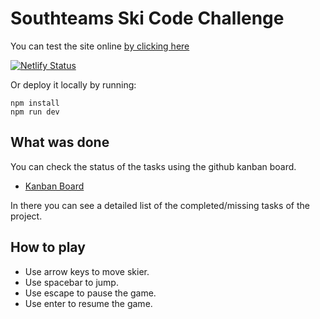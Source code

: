 # Southteams Ski Code Challenge

You can test the site online [by clicking here](https://sad-lamarr-dde060.netlify.com/)

[![Netlify Status](https://api.netlify.com/api/v1/badges/1a9c8de5-fc3d-4904-a5fd-15110abf6ef8/deploy-status)](https://app.netlify.com/sites/sad-lamarr-dde060/deploys)

Or deploy it locally by running:
```
npm install
npm run dev
```

## What was done

You can check the status of the tasks using the github kanban board.

- [Kanban Board](https://github.com/Germanaz0/rinho-ski/projects/1)

In there you can see a detailed list of the completed/missing tasks of the project.

## How to play

- Use arrow keys to move skier.
- Use spacebar to jump.
- Use escape to pause the game.
- Use enter to resume the game.
